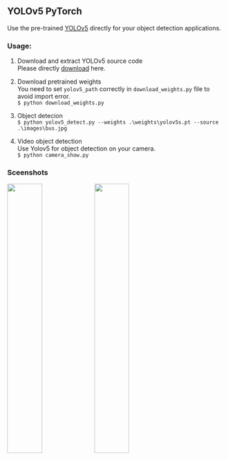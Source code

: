 ## YOLOv5 PyTorch
Use the pre-trained [YOLOv5](https://github.com/ultralytics/yolov5) directly for your object detection applications.

### Usage:
1. Download and extract YOLOv5 source code </br>
Please directly [download](https://github.com/ultralytics/yolov5/archive/refs/heads/master.zip) here.  </br>


2. Download pretrained weights </br>
You need to set ```yolov5_path``` correctly in ```download_weights.py``` file to avoid import error. </br>
```$ python download_weights.py```

3. Object detecion </br>
```$ python yolov5_detect.py --weights .\weights\yolov5s.pt --source .\images\bus.jpg```

4. Video object detection </br>
Use Yolov5 for object detection on your camera. </br>
```$ python camera_show.py```

### Sceenshots
<img src="src/images/bus.jpg" width="40%" height="40%"><img src="src/images/bus_out.jpg" width="40%" height="40%">